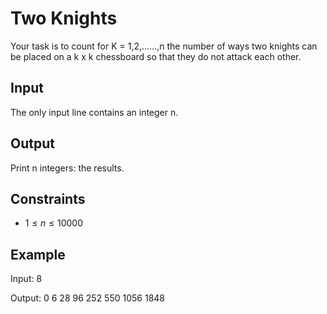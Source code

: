 # Two Knights

Your task is to count for K = 1,2,......,n the number of ways two knights can be placed on a k x k chessboard so that they do not attack each other. 

## Input
The only input line contains an integer n. 

## Output

Print n integers: the results. 

## Constraints 
- $1 \leq n \leq 10000$

## Example

Input: 
8

Output:
0
6
28
96
252
550
1056
1848